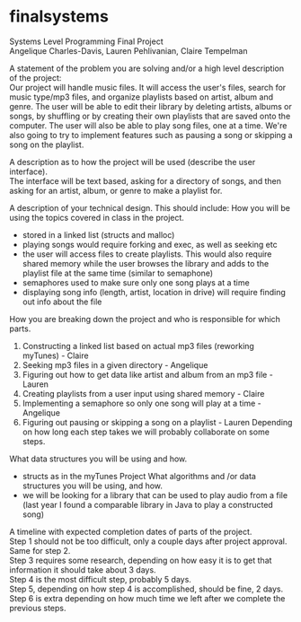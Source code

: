 # finalsystems
Systems Level Programming Final Project\
Angelique Charles-Davis, Lauren Pehlivanian, Claire Tempelman

A statement of the problem you are solving and/or a high level description of the project:\
Our project will handle music files. It will access the user's files, search for music type/mp3 files, and organize playlists based on artist, album and genre. The user will be able to edit their library by deleting artists, albums or songs, by shuffling or by creating their own playlists that  are saved onto the computer. The user will also be able to play song files, one at a time. We're also going to try to implement features such as pausing a song or skipping a song on the playlist.

A description as to how the project will be used (describe the user interface).\
The interface will be text based, asking for a directory of songs, and then asking for an artist, album, or genre to make a playlist for.

A description of your technical design. This should include:
How you will be using the topics covered in class in the project.
  - stored in a linked list (structs and malloc)
  - playing songs would require forking and exec, as well as seeking etc
  - the user will access files to create playlists. This would also require shared memory while the user browses the library and adds to the playlist file at the same time (similar to semaphone)
  - semaphores used to make sure only one song plays at a time
  - displaying song info (length, artist, location in drive) will require finding out info about the file

How you are breaking down the project and who is responsible for which parts.
1. Constructing a linked list based on actual mp3 files (reworking myTunes) - Claire
2. Seeking mp3 files in a given directory - Angelique
3. Figuring out how to get data like artist and album from an mp3 file - Lauren
4. Creating playlists from a user input using shared memory - Claire
5. Implementing a semaphore so only one song will play at a time - Angelique
6. Figuring out pausing or skipping a song on a playlist - Lauren
Depending on how long each step takes we will probably collaborate on some steps.

What data structures you will be using and how.
  - structs as in the myTunes Project
What algorithms and /or data structures you will be using, and how.
  - we will be looking for a library that can be used to play audio from a file (last year I found a comparable library in Java to play a constructed song)

A timeline with expected completion dates of parts of the project.\
Step 1 should not be too difficult, only a couple days after project approval.\
Same for step 2.\
Step 3 requires some research, depending on how easy it is to get that information it should take about 3 days.\
Step 4 is the most difficult step, probably 5 days.\
Step 5, depending on how step 4 is accomplished, should be fine, 2 days.\
Step 6 is extra depending on how much time we left after we complete the previous steps.
